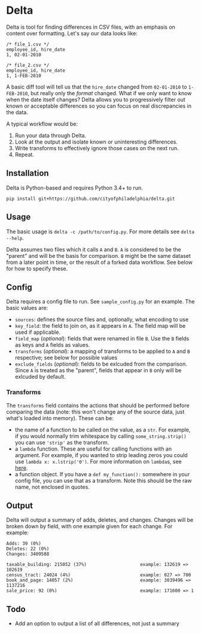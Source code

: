 # Delta

Delta is tool for finding differences in CSV files, with an emphasis on content over formatting. Let's say our data looks like:

    /* file_1.csv */
    employee_id, hire_date
    1, 02-01-2010
    
    /* file_2.csv */
    employee_id, hire_date
    1, 1-FEB-2010
    
A basic diff tool will tell us that the `hire_date` changed from `02-01-2010` to `1-FEB-2010`, but really only the _format_ changed. What if we only want to know when the date itself changes? Delta allows you to progressively filter out known or acceptable differences so you can focus on real discrepancies in the data.

A typical workflow would be:
1. Run your data through Delta.
2. Look at the output and isolate known or uninteresting differences.
3. Write transforms to effectively ignore those cases on the next run.
4. Repeat.

## Installation

Delta is Python-based and requires Python 3.4+ to run.

    pip install git+https://github.com/cityofphiladelphia/delta.git

## Usage

The basic usage is `delta -c /path/to/config.py`. For more details see `delta --help`.

Delta assumes two files which it calls `A` and `B`. `A` is considered to be the "parent" and will be the basis for comparison. `B` might be the same dataset from a later point in time, or the result of a forked data workflow. See below for how to specify these.

## Config

Delta requires a config file to run. See `sample_config.py` for an example. The basic values are:

* `sources`: defines the source files and, optionally, what encoding to use
* `key_field`: the field to join on, as it appears in `A`. The field map will be used if applicable.
* `field_map` (_optional_): fields that were renamed in file `B`. Use the `B` fields as keys and `A` fields as values.
* `transforms` (_optional_): a mapping of transforms to be applied to `A` and `B` respective; see below for possible values
* `exclude_fields` (_optional_): fields to be exlcuded from the comparison. Since `A` is treated as the "parent", fields that appear in `B` only will be exlcuded by default.

### Transforms

The `transforms` field contains the actions that should be performed before comparing the data (note: this won't change any of the source data, just what's loaded into memory). These can be:
* the name of a function to be called on the value, as a `str`. For example, if you would normally trim whitespace by calling `some_string.strip()` you can use `'strip'` as the transform.
* a `lambda` function. These are useful for calling functions with an argument. For example, if you wanted to strip leading zeros you could use `lambda x: x.lstrip('0')`. For more information on `lambda`s, see [here](http://www.secnetix.de/olli/Python/lambda_functions.hawk).
* a function object. If you have a `def my_function():` somewhere in your config file, you can use that as a transform. Note this should be the raw name, not enclosed in quotes.

## Output

Delta will output a summary of adds, deletes, and changes. Changes will be broken down by field, with one example given for each change. For example:

    Adds: 39 (0%)
    Deletes: 22 (0%)
    Changes: 3409588
    
    taxable_building: 215052 (37%)                    example: 132619 => 102619
    census_tract: 24024 (4%)                          example: 027 => 700
    book_and_page: 14057 (2%)                         example: 3039496 => 1137216
    sale_price: 92 (0%)                               example: 171600 => 1

## Todo

* Add an option to output a list of all differences, not just a summary